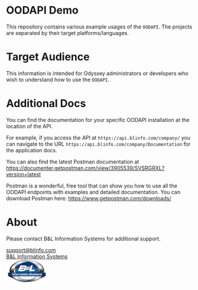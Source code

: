 # OODAPI Demo

This repository contains various example usages of the `OODAPI`. The projects are separated by their target platforms/languages.

# Target Audience

This information is intended for Odyssey administrators or developers who wish to understand how to use the `OODAPI`.

# Additional Docs

You can find the documentation for your specific OODAPI installation at the location of the API.

For example, if you access the API at `https://api.blinfo.com/company/` you can navigate to the URL `https://api.blinfo.com/company/Documentation` for the application docs.

You can also find the latest Postman documentation at https://documenter.getpostman.com/view/3905539/SVSRGRXL?version=latest 

Postman is a wonderful, free tool that can show you how to use all the OODAPI endpoints with examples and detailed documentation. You can download Postman here: https://www.getpostman.com/downloads/

# About

Please contact B&L Information Systems for additional support.

[support@blinfo.com](support@blinfo.com)  
[B&L Information Systems](https://www.blinfo.com)  
[![B&L Information Systems Logo](Images/blinfo-small.png)](https://www.blinfo.com)  